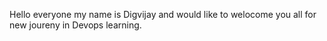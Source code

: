 Hello everyone my name is Digvijay and would like to welocome you all for new joureny in Devops learning.
